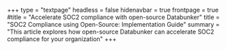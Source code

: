 +++
type = "textpage"
headless = false
hidenavbar = true
frontpage = true
#title = "Accelerate SOC2 compliance with open-source Databunker"
title = "SOC2 Compliance using Open-Source: Implementation Guide"
summary = "This article explores how open-source Databunker can accelerate SOC2 compliance for your organization"
+++

